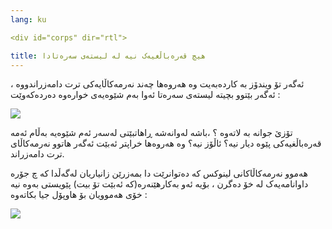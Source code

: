 ```yaml
---
lang: ku

<div id="corps" dir="rtl">

title: هیچ قەرەباڵغیەک نیە لە لیستەی سەرەتادا
---
```


ئەگەر تۆ ویندۆز بە کاردەبەیت وە هەروەها چەند نەرمەکاڵایەکی ترت دامەزراندووە ، ئەگەر بێتوو بچیتە لیستەی سەرەتا ئەوا بەم شێوەیەی خوارەوە دەردەکەوێت :

<img src="Images/windows_7_start_menu.png">

تۆزێ جوانە بە لاتەوە ؟ ،باشە لەوانەشە ڕاهاتبێتی لەسەر ئەم شێوەیە بەڵام ئەمە قەرەباڵغیەکی پێوە دیار نیە؟ ئاڵۆز نیە؟ وە هەروەها خراپتر ئەبێت ئەگەر هاتوو نەرمەکاڵای ترت دامەزراند.

هەموو نەرمەکاڵاکانی لینوکس کە دەتوانرێت دا بمەزرێن زانیاریان لەگەڵدا کە چ جۆرە داوانامەیەک لە خۆ دەگرن ، بۆیە ئەو بەکارهێنەرە(کە ئەبێت تۆ بیت) پێویستی بەوە نیە خۆی هەموویان بۆ هاوپۆل جیا بکاتەوە :

<img src="Images/categories_menu.png">




